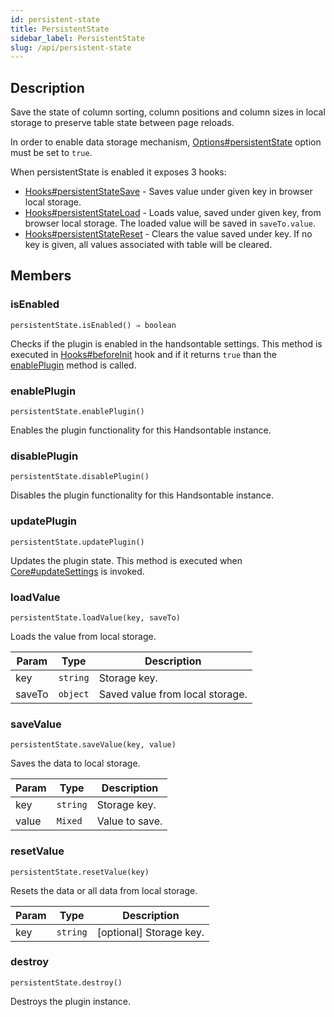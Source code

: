 ```yaml
---
id: persistent-state
title: PersistentState
sidebar_label: PersistentState
slug: /api/persistent-state
---
```

## Description


Save the state of column sorting, column positions and column sizes in local storage to preserve table state
between page reloads.

In order to enable data storage mechanism, [Options#persistentState](Options#persistentState) option must be set to `true`.

When persistentState is enabled it exposes 3 hooks:
- [Hooks#persistentStateSave](Hooks#persistentStateSave) - Saves value under given key in browser local storage.
- [Hooks#persistentStateLoad](Hooks#persistentStateLoad) - Loads value, saved under given key, from browser local storage. The loaded
value will be saved in `saveTo.value`.
- [Hooks#persistentStateReset](Hooks#persistentStateReset) - Clears the value saved under key. If no key is given, all values associated
with table will be cleared.



## Members
### isEnabled
`persistentState.isEnabled() ⇒ boolean`

Checks if the plugin is enabled in the handsontable settings. This method is executed in [Hooks#beforeInit](Hooks#beforeInit)
hook and if it returns `true` than the [enablePlugin](#PersistentState+enablePlugin) method is called.



### enablePlugin
`persistentState.enablePlugin()`

Enables the plugin functionality for this Handsontable instance.



### disablePlugin
`persistentState.disablePlugin()`

Disables the plugin functionality for this Handsontable instance.



### updatePlugin
`persistentState.updatePlugin()`

Updates the plugin state. This method is executed when [Core#updateSettings](Core#updateSettings) is invoked.



### loadValue
`persistentState.loadValue(key, saveTo)`

Loads the value from local storage.


| Param | Type | Description |
| --- | --- | --- |
| key | <code>string</code> | Storage key. |
| saveTo | <code>object</code> | Saved value from local storage. |



### saveValue
`persistentState.saveValue(key, value)`

Saves the data to local storage.


| Param | Type | Description |
| --- | --- | --- |
| key | <code>string</code> | Storage key. |
| value | <code>Mixed</code> | Value to save. |



### resetValue
`persistentState.resetValue(key)`

Resets the data or all data from local storage.


| Param | Type | Description |
| --- | --- | --- |
| key | <code>string</code> | [optional] Storage key. |



### destroy
`persistentState.destroy()`

Destroys the plugin instance.



